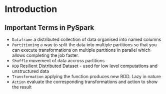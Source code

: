 # Introduction
## Important Terms in PySpark
- `Dataframe` a distributed collection of data organised into named columns
- `Partitioning`  a way to split the data into multiple partitions so that you can execute transformations on multiple partitions in parallel which allows completing the job faster.
- `Shuffle` movement of data accross partitions
- `RDD` Resilient Distributed Dataset - used for low level computations and unstructured data
- `Transformation` applying the function produces new RDD. Lazy in nature
- `Action` evaluate the corresponding transformations and action to show the result
